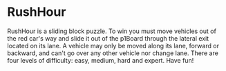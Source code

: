 # RushHour
RushHour is a sliding block puzzle. To win you must move vehicles out of the red car's way and slide it out of the p1Board through the lateral exit located on its lane. A vehicle may only be moved along its lane, forward or backward, and can't go over any other vehicle nor change lane. There are four levels of difficulty: easy, medium, hard and expert. Have fun!
